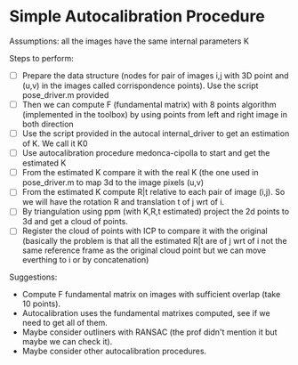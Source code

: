 # Simple Autocalibration Procedure

Assumptions: all the images have the same internal parameters K

 Steps to perform:
- [ ] Prepare the data structure (nodes for pair of images i,j with 3D point and (u,v) in the images called corrispondence points). Use the script pose_driver.m provided 
- [ ] Then we can compute F (fundamental matrix) with 8 points algorithm (implemented in the toolbox) by using points from left and right image in both direction
- [ ] Use the script provided in the autocal internal_driver to get an estimation of K. We call it K0
- [ ] Use autocalibration procedure medonca-cipolla to start and get the estimated K
- [ ] From the estimated K compare it with the real K (the one used in pose_driver.m to map 3d to the image pixels (u,v)
- [ ] From the estimated K compute R|t relative to each pair of image (i,j). So we will have the rotation R and translation t of j wrt of i.
- [ ] By triangulation using ppm (with K,R,t estimated) project the 2d points to 3d and get a cloud of points.
- [ ] Register the cloud of points with ICP to compare it with the original (basically the problem is that all the estimated R|t are of j wrt of i not the same reference frame as the original cloud point but we can move everthing to i or by concatenation)

Suggestions:
- Compute F fundamental matrix on images with sufficient overlap (take 10 points).
- Autocalibration uses the fundamental matrixes computed, see if we need to get all of them.
- Maybe consider outliners with RANSAC (the prof didn't mention it but maybe we can check it).
- Maybe consider other autocalibration procedures.
